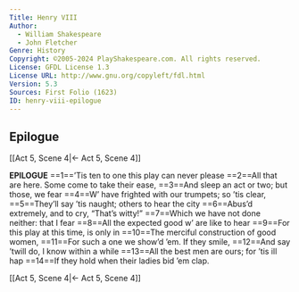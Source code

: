```yaml
---
Title: Henry VIII
Author: 
  - William Shakespeare
  - John Fletcher
Genre: History
Copyright: ©2005-2024 PlayShakespeare.com. All rights reserved.
License: GFDL License 1.3
License URL: http://www.gnu.org/copyleft/fdl.html
Version: 5.3
Sources: First Folio (1623)
ID: henry-viii-epilogue
---
```


## Epilogue
[[Act 5, Scene 4|← Act 5, Scene 4]]

**EPILOGUE**
==1==’Tis ten to one this play can never please
==2==All that are here. Some come to take their ease,
==3==And sleep an act or two; but those, we fear
==4==W’ have frighted with our trumpets; so ’tis clear,
==5==They’ll say ’tis naught; others to hear the city
==6==Abus’d extremely, and to cry, “That’s witty!”
==7==Which we have not done neither: that I fear
==8==All the expected good w’ are like to hear
==9==For this play at this time, is only in
==10==The merciful construction of good women,
==11==For such a one we show’d ’em. If they smile,
==12==And say ’twill do, I know within a while
==13==All the best men are ours; for ’tis ill hap
==14==If they hold when their ladies bid ’em clap.

[[Act 5, Scene 4|← Act 5, Scene 4]]